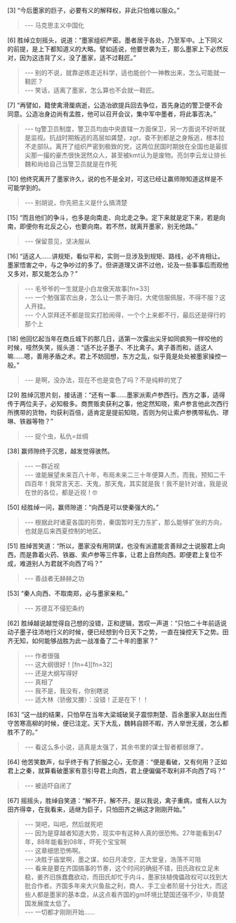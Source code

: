 
[3] “今后墨家的巨子，必要有义的解释权，非此只怕难以服众。”
>--- 马克思主义中国化<br>

[6] 胜绰立刻摇头，说道：“墨家组织严密。墨者居于各处，乃至军中。上下同义的前提，是上下都知道义的大略。譬如适说，他要世袭为王，那么墨家上下必然反对，因为这违背了义，没了墨家，适不过鞋匠。”
>--- 别的不说，就靠逆练走近科学，适也能创个一神教出来，怎么可能就一鞋匠？<br>
>--- 笑话，适离了墨家，怎么算也不会就一鞋匠。<br>

[7] “再譬如，籍使禽滑厘病逝，公造冶欲提兵回去争位，首先身边的警卫便不会同意。公造冶身边尚有孟胜，他可以召开会议，集中军中墨者，将此事否决。”
>--- tg警卫员制度，警卫员均由中央直辖一方面保卫，另一方面说不好听就是监视。抗战时期叛逃的高层如龚楚，zgt，查不到都是之身叛逃，根本拉不走部队。离开了组织严密到极致的党，这两位民国时期放在全国也是最拔尖那一撮的豪杰很快泯然众人，甚至被kmt认为是废物。亮剑李云龙让排长魏和尚给自己当警卫员就是在作死<br>

[10] 他终究离开了墨家许久，说的也不是全对，可这已经让赢师隙知道这样是不可能学到的。
>--- 别胡说，你先把主义是什么搞清楚<br>

[15] “而且他们的争斗，也多是向南走、向北走之争。定下来就是定下来，若是向南，即便你有北反之心，也要向南。若不然，就离开墨家，别无他路。”
>--- 保留意见，坚决服从<br>

[16] “适这人……讲规矩，看似平和，实则一旦涉及到规矩、路线，必不肯相让。墨家悟害之中，与之争吵过的多了。但讲道理又讲不过他，论及一些事事后而观他又多对，那又能怎么办？”
>--- 毛爷爷的一生就是小白龙傲天故事[fn=33]<br>
>--- 一个勉强富农出身，怎么让一票子海归，大佬信服佩服，不得不服？这人开挂。<br>
>--- 个人崇拜还不都是现实打脸闹得，一个个上来都不行，最后还是得行的那个上<br>

[18] 他回忆起当年在商丘城下的那几日，适第一次露出尖牙如同疯狗一样咬他的时候，哑然失笑，摇头道：“适不比子墨子、不比禽子。禽子善而和，适这人嘛……嗯，善用矛盾之术。君上不妨回想，东方之乱，似乎竟是处处被墨家操控一般。”
>--- 是啊，没办法，现在不也是变色了吗？不是纯粹的党了<br>

[29] 胜绰沉思片刻，接话道：“还有一事……墨家派索卢参西行。西方之事，适得传于两位夫子，必知极多。商贾贩卖获利之事，他定然知晓，索卢参言他此次西行所携带的货物，均获利百倍，适肯定是提前知晓，否则为何让索卢参携带私仇、璆琳、铁器等物？”
>--- 捉个虫，私仇=丝绸<br>

[38] 赢师隙终于沉思，越发觉得骇然。
>--- 一群近视<br>
>--- 谁能展望未来百八十年，布局未来二三十年便算人杰，而我，预知二千四百年！我常言天志、天鬼，那天鬼，其实就是我！我不是针对谁，我是说在世的各位，都是近视！🤓<br>

[50] 经胜绰一问，赢师隙道：“向西是可以使秦强大的。”
>--- 根据此时诸夏各国的形势，秦国暂时无力东扩，那么能够扩张的方向，也就是后来西夏控制的地区。<br>

[51] 胜绰苦笑道：“所以，墨家没有用阴谋，也没有派遣能言善辩之士说服君上向西，而是靠着火药、铁器、索卢参等三件事，让君上自然向西。即便君上复位不成，难道别人为君就不向西了吗？”
>--- 善战者无赫赫之功<br>

[53] “秦人向西、不取南郑，必与墨家亲和。”
>--- 苏德互不侵犯条约<br>

[62] 胜绰越说越觉得自己想的没错，正和逻辑，苦叹一声道：“只怕二十年前适说动子墨子往沛地行义的时候，便已经想到今日天下之势，一直在操控天下之势。田齐无知，如何能够战胜为此一战准备了二十年的墨家？”
>--- 作者很强<br>
>--- 这大纲很好！[fn=4][fn=32]<br>
>--- 还是大纲写得好<br>
>--- 真相了<br>
>--- 我不是，我没有，你别瞎说<br>
>--- 适大林（骄傲叉腰）：没错！正是在下！！<br>

[63] “这一战的结果，只怕早在当年大梁城破吴子震惊荆楚、百余墨家入赵出仕而守苦寒高柳的时候，便已注定。天下大乱，魏韩自顾不暇，齐人举世无援，怎么都胜不了的。”
>--- 看这么多小说，适真是太强了，其余书里的谋士智者都弱爆了。<br>

[64] 他苦笑数声，似乎终于有了折服之心，无奈道：“便是看破，又有何用？正如君上之秦，就算看破墨家有意引导君上向西，君上便偏偏不取利非不向西了吗？”
>--- 被适吓自闭了<br>

[67] 摇摇头，胜绰自笑道：“解不开，解不开。是以我说，禽子重病，或有人以为田齐得幸，在我看来，适继为巨子，只怕田齐之祸这才刚刚开始。”
>--- 哭吧，叫吧，然后就死吧<br>
>--- 因为是穿越者知道大势，现实中有这种人真的很恐怖。27年能看到47年，88年能看到08年，吓死个宝宝啊<br>
>--- 这章细思恐怖啊。<br>
>--- 决胜于庙堂啊，墨之谋，如日月凌空，正大堂皇，浩荡不可阻<br>
>--- 看来是要在齐国搞事的节奏，这个时间的确挺不错，田氏政权立足未稳，姜齐旧族蠢蠢欲动，而田氏却忙于内斗，墨家扶植傀儡政权可以找到大批合作者。齐国多年来大兴鱼盐之利，商人、手工业者阶层十分壮大，而这些人都是墨家的基本盘，从这点看齐国的gm环境比楚国还强不少，毕竟楚国发展度太低了。<br>
>--- 一切都才刚刚开始……<br>
